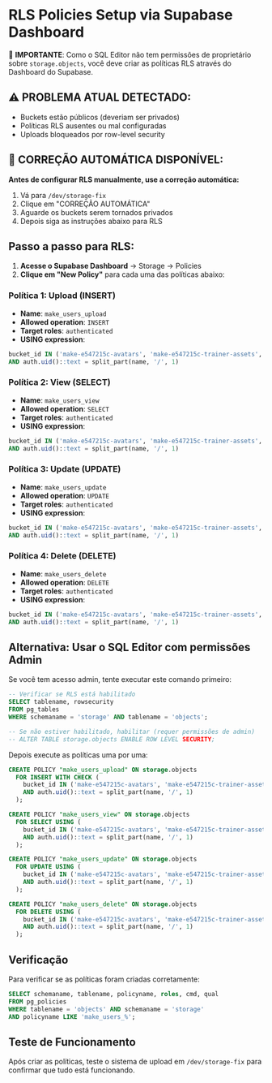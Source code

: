 # RLS Policies Setup via Supabase Dashboard

🚨 **IMPORTANTE**: Como o SQL Editor não tem permissões de proprietário sobre `storage.objects`, você deve criar as políticas RLS através do Dashboard do Supabase.

## ⚠️ PROBLEMA ATUAL DETECTADO:
- Buckets estão públicos (deveriam ser privados)
- Políticas RLS ausentes ou mal configuradas
- Uploads bloqueados por row-level security

## 🔧 CORREÇÃO AUTOMÁTICA DISPONÍVEL:
**Antes de configurar RLS manualmente, use a correção automática:**
1. Vá para `/dev/storage-fix`
2. Clique em "CORREÇÃO AUTOMÁTICA"
3. Aguarde os buckets serem tornados privados
4. Depois siga as instruções abaixo para RLS

## Passo a passo para RLS:

1. **Acesse o Supabase Dashboard** → Storage → Policies
2. **Clique em "New Policy"** para cada uma das políticas abaixo:

### Política 1: Upload (INSERT)
- **Name**: `make_users_upload`
- **Allowed operation**: `INSERT`
- **Target roles**: `authenticated`
- **USING expression**:
```sql
bucket_id IN ('make-e547215c-avatars', 'make-e547215c-trainer-assets', 'make-e547215c-documents') 
AND auth.uid()::text = split_part(name, '/', 1)
```

### Política 2: View (SELECT)
- **Name**: `make_users_view`
- **Allowed operation**: `SELECT`
- **Target roles**: `authenticated`
- **USING expression**:
```sql
bucket_id IN ('make-e547215c-avatars', 'make-e547215c-trainer-assets', 'make-e547215c-documents')
AND auth.uid()::text = split_part(name, '/', 1)
```

### Política 3: Update (UPDATE)
- **Name**: `make_users_update`
- **Allowed operation**: `UPDATE`
- **Target roles**: `authenticated`
- **USING expression**:
```sql
bucket_id IN ('make-e547215c-avatars', 'make-e547215c-trainer-assets', 'make-e547215c-documents')
AND auth.uid()::text = split_part(name, '/', 1)
```

### Política 4: Delete (DELETE)
- **Name**: `make_users_delete`
- **Allowed operation**: `DELETE`
- **Target roles**: `authenticated`
- **USING expression**:
```sql
bucket_id IN ('make-e547215c-avatars', 'make-e547215c-trainer-assets', 'make-e547215c-documents')
AND auth.uid()::text = split_part(name, '/', 1)
```

## Alternativa: Usar o SQL Editor com permissões Admin

Se você tem acesso admin, tente executar este comando primeiro:

```sql
-- Verificar se RLS está habilitado
SELECT tablename, rowsecurity 
FROM pg_tables 
WHERE schemaname = 'storage' AND tablename = 'objects';

-- Se não estiver habilitado, habilitar (requer permissões de admin)
-- ALTER TABLE storage.objects ENABLE ROW LEVEL SECURITY;
```

Depois execute as políticas uma por uma:

```sql
CREATE POLICY "make_users_upload" ON storage.objects
  FOR INSERT WITH CHECK (
    bucket_id IN ('make-e547215c-avatars', 'make-e547215c-trainer-assets', 'make-e547215c-documents') 
    AND auth.uid()::text = split_part(name, '/', 1)
  );
```

```sql
CREATE POLICY "make_users_view" ON storage.objects
  FOR SELECT USING (
    bucket_id IN ('make-e547215c-avatars', 'make-e547215c-trainer-assets', 'make-e547215c-documents')
    AND auth.uid()::text = split_part(name, '/', 1)
  );
```

```sql
CREATE POLICY "make_users_update" ON storage.objects
  FOR UPDATE USING (
    bucket_id IN ('make-e547215c-avatars', 'make-e547215c-trainer-assets', 'make-e547215c-documents')
    AND auth.uid()::text = split_part(name, '/', 1)
  );
```

```sql
CREATE POLICY "make_users_delete" ON storage.objects
  FOR DELETE USING (
    bucket_id IN ('make-e547215c-avatars', 'make-e547215c-trainer-assets', 'make-e547215c-documents')
    AND auth.uid()::text = split_part(name, '/', 1)
  );
```

## Verificação

Para verificar se as políticas foram criadas corretamente:

```sql
SELECT schemaname, tablename, policyname, roles, cmd, qual 
FROM pg_policies 
WHERE tablename = 'objects' AND schemaname = 'storage'
AND policyname LIKE 'make_users_%';
```

## Teste de Funcionamento

Após criar as políticas, teste o sistema de upload em `/dev/storage-fix` para confirmar que tudo está funcionando.